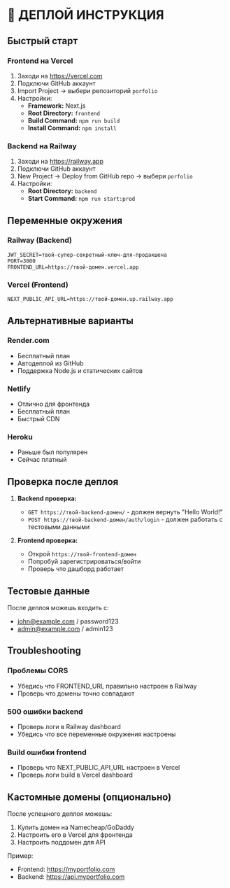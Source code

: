 # 🚀 ДЕПЛОЙ ИНСТРУКЦИЯ

## Быстрый старт

### Frontend на Vercel

1. Заходи на https://vercel.com
2. Подключи GitHub аккаунт
3. Import Project → выбери репозиторий `porfolio`
4. Настройки:
   - **Framework:** Next.js
   - **Root Directory:** `frontend`
   - **Build Command:** `npm run build`
   - **Install Command:** `npm install`

### Backend на Railway

1. Заходи на https://railway.app
2. Подключи GitHub аккаунт
3. New Project → Deploy from GitHub repo → выбери `porfolio`
4. Настройки:
   - **Root Directory:** `backend`
   - **Start Command:** `npm run start:prod`

## Переменные окружения

### Railway (Backend)

```env
JWT_SECRET=твой-супер-секретный-ключ-для-продакшена
PORT=3000
FRONTEND_URL=https://твой-домен.vercel.app
```

### Vercel (Frontend)

```env
NEXT_PUBLIC_API_URL=https://твой-домен.up.railway.app
```

## Альтернативные варианты

### Render.com

- Бесплатный план
- Автодеплой из GitHub
- Поддержка Node.js и статических сайтов

### Netlify

- Отлично для фронтенда
- Бесплатный план
- Быстрый CDN

### Heroku

- Раньше был популярен
- Сейчас платный

## Проверка после деплоя

1. **Backend проверка:**

   - `GET https://твой-backend-домен/` - должен вернуть "Hello World!"
   - `POST https://твой-backend-домен/auth/login` - должен работать с тестовыми данными

2. **Frontend проверка:**
   - Открой `https://твой-frontend-домен`
   - Попробуй зарегистрироваться/войти
   - Проверь что дашборд работает

## Тестовые данные

После деплоя можешь входить с:

- john@example.com / password123
- admin@example.com / admin123

## Troubleshooting

### Проблемы CORS

- Убедись что FRONTEND_URL правильно настроен в Railway
- Проверь что домены точно совпадают

### 500 ошибки backend

- Проверь логи в Railway dashboard
- Убедись что все переменные окружения настроены

### Build ошибки frontend

- Проверь что NEXT_PUBLIC_API_URL настроен в Vercel
- Проверь логи build в Vercel dashboard

## Кастомные домены (опционально)

После успешного деплоя можешь:

1. Купить домен на Namecheap/GoDaddy
2. Настроить его в Vercel для фронтенда
3. Настроить поддомен для API

Пример:

- Frontend: https://myportfolio.com
- Backend: https://api.myportfolio.com
